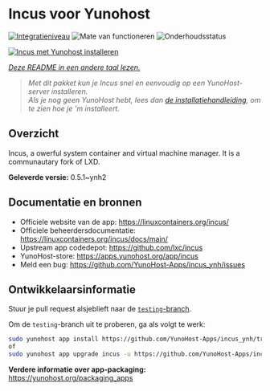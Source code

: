 <!--
NB: Deze README is automatisch gegenereerd door <https://github.com/YunoHost/apps/tree/master/tools/readme_generator>
Hij mag NIET handmatig aangepast worden.
-->

# Incus voor Yunohost

[![Integratieniveau](https://dash.yunohost.org/integration/incus.svg)](https://ci-apps.yunohost.org/ci/apps/incus/) ![Mate van functioneren](https://ci-apps.yunohost.org/ci/badges/incus.status.svg) ![Onderhoudsstatus](https://ci-apps.yunohost.org/ci/badges/incus.maintain.svg)

[![Incus met Yunohost installeren](https://install-app.yunohost.org/install-with-yunohost.svg)](https://install-app.yunohost.org/?app=incus)

*[Deze README in een andere taal lezen.](./ALL_README.md)*

> *Met dit pakket kun je Incus snel en eenvoudig op een YunoHost-server installeren.*  
> *Als je nog geen YunoHost hebt, lees dan [de installatiehandleiding](https://yunohost.org/install), om te zien hoe je 'm installeert.*

## Overzicht

Incus, a owerful system container and virtual machine manager. It is a communautary fork of LXD.


**Geleverde versie:** 0.5.1~ynh2
## Documentatie en bronnen

- Officiele website van de app: <https://linuxcontainers.org/incus/>
- Officiele beheerdersdocumentatie: <https://linuxcontainers.org/incus/docs/main/>
- Upstream app codedepot: <https://github.com/lxc/incus>
- YunoHost-store: <https://apps.yunohost.org/app/incus>
- Meld een bug: <https://github.com/YunoHost-Apps/incus_ynh/issues>

## Ontwikkelaarsinformatie

Stuur je pull request alsjeblieft naar de [`testing`-branch](https://github.com/YunoHost-Apps/incus_ynh/tree/testing).

Om de `testing`-branch uit te proberen, ga als volgt te werk:

```bash
sudo yunohost app install https://github.com/YunoHost-Apps/incus_ynh/tree/testing --debug
of
sudo yunohost app upgrade incus -u https://github.com/YunoHost-Apps/incus_ynh/tree/testing --debug
```

**Verdere informatie over app-packaging:** <https://yunohost.org/packaging_apps>
